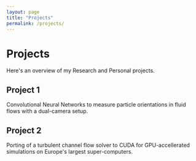 ```yaml
---
layout: page
title: "Projects"
permalink: /projects/
---
```


# Projects

Here's an overview of my Research and Personal projects.

## Project 1
Convolutional Neural Networks to measure particle orientations in fluid flows with a dual-camera setup.

## Project 2
Porting of a turbulent channel flow solver to CUDA for GPU-accellerated simulations on Europe's largest super-computers.
